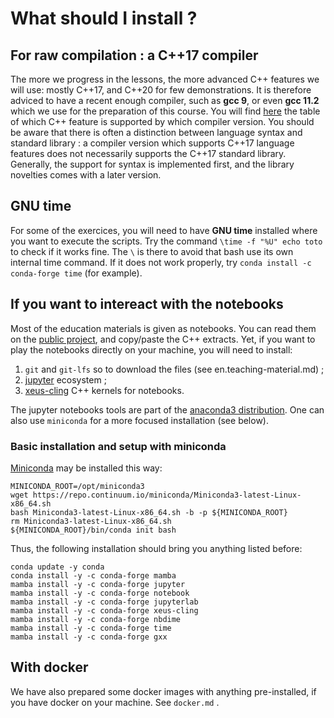 
# What should I install ?

## For raw compilation : a C++17 compiler

The more we progress in the lessons, the more advanced C++ features we will use: mostly C++17, and C++20 for few demonstrations. It is therefore adviced to have a recent enough compiler, such as **gcc 9**, or even **gcc 11.2** which we use for the preparation of this course. You will find [here](https://en.cppreference.com/w/cpp/compiler_support) the table of which C++ feature is supported by which compiler version. You should be aware that there is often a distinction between language syntax and standard library : a compiler version which supports C++17 language features does not necessarily supports the C++17 standard library. Generally, the support for syntax is implemented first, and the library novelties comes with a later version.

## GNU time

For some of the exercices, you will need to have **GNU time** installed where you want to execute the scripts. Try the command `\time -f "%U" echo toto` to check if it works fine. The `\` is there to avoid that bash use its own internal time command. If it does not work properly, try `conda install -c conda-forge time` (for example). 

## If you want to intereact with the notebooks

Most of the education materials is given as notebooks. You can read them on the [public project](https://gitlab.in2p3.fr/chamont/modernscientificcpp), and copy/paste the C++ extracts. Yet, if you want to play the notebooks directly on your machine, you will need to install:
1. `git` and `git-lfs` so to download the files (see en.teaching-material.md) ;
2. [jupyter](https://jupyter.org/) ecosystem ;
3. [xeus-cling](https://xeus-cling.readthedocs.io/en/latest/) C++ kernels for notebooks.

The jupyter notebooks tools are part of the [anaconda3 distribution](https://www.anaconda.com/). One can also use `miniconda` for a more focused installation (see below).

### Basic installation and setup with miniconda

[Miniconda](https://docs.conda.io/en/latest/miniconda.html) may be installed this way:
```
MINICONDA_ROOT=/opt/miniconda3
wget https://repo.continuum.io/miniconda/Miniconda3-latest-Linux-x86_64.sh
bash Miniconda3-latest-Linux-x86_64.sh -b -p ${MINICONDA_ROOT}
rm Miniconda3-latest-Linux-x86_64.sh
${MINICONDA_ROOT}/bin/conda init bash
```

Thus, the following installation should bring you anything listed before:
```
conda update -y conda
conda install -y -c conda-forge mamba
mamba install -y -c conda-forge jupyter
mamba install -y -c conda-forge notebook
mamba install -y -c conda-forge jupyterlab
mamba install -y -c conda-forge xeus-cling
mamba install -y -c conda-forge nbdime
mamba install -y -c conda-forge time
mamba install -y -c conda-forge gxx
```

## With docker

We have also prepared some docker images with anything pre-installed, if you have docker on your machine. See `docker.md` .



